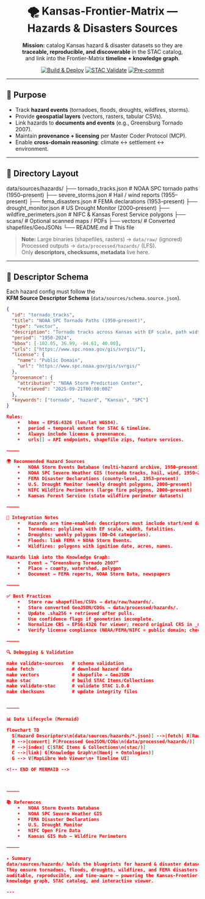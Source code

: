 
<div align="center">

# 🌪 Kansas-Frontier-Matrix — Hazards & Disasters Sources

**Mission:** catalog Kansas hazard & disaster datasets so they are  
**traceable, reproducible, and discoverable** in the STAC catalog,  
and link into the Frontier-Matrix **timeline + knowledge graph**.

[![Build & Deploy](https://github.com/bartytime4life/Kansas-Frontier-Matrix/actions/workflows/site.yml/badge.svg)](https://github.com/bartytime4life/Kansas-Frontier-Matrix/actions/workflows/site.yml)
[![STAC Validate](https://github.com/bartytime4life/Kansas-Frontier-Matrix/actions/workflows/stac-badges.yml/badge.svg)](https://github.com/bartytime4life/Kansas-Frontier-Matrix/actions/workflows/stac-badges.yml)
[![Pre-commit](https://github.com/bartytime4life/Kansas-Frontier-Matrix/actions/workflows/pre-commit.yml/badge.svg)](https://github.com/bartytime4life/Kansas-Frontier-Matrix/blob/main/.pre-commit-config.yaml)

</div>

---

## 🎯 Purpose

- Track **hazard events** (tornadoes, floods, droughts, wildfires, storms).  
- Provide **geospatial layers** (vectors, rasters, tabular CSVs).  
- Link hazards to **documents and events** (e.g., Greensburg Tornado 2007).  
- Maintain **provenance + licensing** per Master Coder Protocol (MCP).  
- Enable **cross-domain reasoning**: climate ↔ settlement ↔ environment.  

---

## 📂 Directory Layout

data/sources/hazards/
├── tornado_tracks.json       # NOAA SPC tornado paths (1950–present)
├── severe_storms.json        # Hail / wind reports (1955–present)
├── fema_disasters.json       # FEMA declarations (1953–present)
├── drought_monitor.json      # US Drought Monitor (2000–present)
├── wildfire_perimeters.json  # NIFC & Kansas Forest Service polygons
├── scans/                    # Optional scanned maps / PDFs
├── vectors/                  # Converted shapefiles/GeoJSONs
└── README.md                 # This file

> **Note:** Large binaries (shapefiles, rasters) → `data/raw/` (ignored)  
> Processed outputs → `data/processed/hazards/` (LFS).  
> Only **descriptors, checksums, metadata** live here.

---

## 📑 Descriptor Schema

Each hazard config must follow the  
**KFM Source Descriptor Schema** (`data/sources/schema.source.json`).

```json
{
  "id": "tornado_tracks",
  "title": "NOAA SPC Tornado Paths (1950–present)",
  "type": "vector",
  "description": "Tornado tracks across Kansas with EF scale, path width, fatalities, damage.",
  "period": "1950-2024",
  "bbox": [-102.05, 36.99, -94.61, 40.00],
  "urls": ["https://www.spc.noaa.gov/gis/svrgis/"],
  "license": {
    "name": "Public Domain",
    "url": "https://www.spc.noaa.gov/gis/svrgis/"
  },
  "provenance": {
    "attribution": "NOAA Storm Prediction Center",
    "retrieved": "2025-09-21T00:00:00Z"
  },
  "keywords": ["tornado", "hazard", "Kansas", "SPC"]
}

Rules:
	•	bbox → EPSG:4326 (lon/lat WGS84).
	•	period → temporal extent for STAC & timeline.
	•	Always include license & provenance.
	•	urls[] → API endpoints, shapefile zips, feature services.

⸻

🌍 Recommended Hazard Sources
	•	NOAA Storm Events Database (multi-hazard archive, 1950–present)
	•	NOAA SPC Severe Weather GIS (tornado tracks, hail, wind, 1950–2024)
	•	FEMA Disaster Declarations (county-level, 1953–present)
	•	U.S. Drought Monitor (weekly drought polygons, 2000–present)
	•	NIFC Wildfire Perimeters (large fire polygons, 2000–present)
	•	Kansas Forest Service (state wildfire perimeter datasets)

⸻

🔗 Integration Notes
	•	Hazards are time-enabled: descriptors must include start/end dates.
	•	Tornadoes: polylines with EF scale, width, fatalities.
	•	Droughts: weekly polygons (D0–D4 categories).
	•	Floods: link FEMA + NOAA Storm Events.
	•	Wildfires: polygons with ignition date, acres, names.

Hazards link into the Knowledge Graph:
	•	Event → “Greensburg Tornado 2007”
	•	Place → county, watershed, polygon
	•	Document → FEMA reports, NOAA Storm Data, newspapers

⸻

✅ Best Practices
	•	Store raw shapefiles/CSVs → data/raw/hazards/.
	•	Store converted GeoJSON/COGs → data/processed/hazards/.
	•	Update .sha256 + retrieved after pulls.
	•	Use confidence flags if geometries incomplete.
	•	Normalize CRS → EPSG:4326 for viewer; record original CRS in _meta.json.
	•	Verify license compliance (NOAA/FEMA/NIFC = public domain; check Kansas Forest Service).

⸻

🔍 Debugging & Validation

make validate-sources   # schema validation
make fetch              # download hazard data
make vectors            # shapefile → GeoJSON
make stac               # build STAC Items/Collections
make validate-stac      # validate STAC 1.0.0
make checksums          # update integrity files


⸻

📊 Data Lifecycle (Mermaid)

flowchart TD
  S[Hazard Descriptors\n(data/sources/hazards/*.json)] -->|fetch| R[Raw Data\n(data/raw/hazards/)]
  R -->|convert| P[Processed GeoJSON/COGs\n(data/processed/hazards/)]
  P -->|index| C[STAC Items & Collections\n(stac/)]
  C -->|link| G[Knowledge Graph\n(Neo4j + Ontologies)]
  G --> V[MapLibre Web Viewer\n+ Timeline UI]

<!-- END OF MERMAID -->



⸻

📚 References
	•	NOAA Storm Events Database
	•	NOAA SPC Severe Weather GIS
	•	FEMA Disaster Declarations
	•	U.S. Drought Monitor
	•	NIFC Open Fire Data
	•	Kansas GIS Hub – Wildfire Perimeters

⸻

✦ Summary
data/sources/hazards/ holds the blueprints for hazard & disaster datasets.
They ensure tornadoes, floods, droughts, wildfires, and FEMA disasters are
auditable, reproducible, and time-aware — powering the Kansas-Frontier-Matrix
knowledge graph, STAC catalog, and interactive viewer.

---